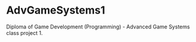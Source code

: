 # AdvGameSystems1
Diploma of Game Development (Programming) - Advanced Game Systems class project 1.
